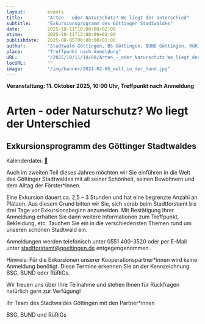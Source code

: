 ```yaml
---
layout:        events
title:         "Arten - oder Naturschutz? Wo liegt der Unterschied"
subtitle:      "Exkursionsprogramm des Göttinger Stadtwaldes"
date:          2025-10-11T10:00:00+02:00
etime:         2025-10-11T12:00:00+02:00
publishdate:   2025-08-05T00:00:00+01:00
author:        "Stadtwald Göttingen, BS Göttingen, BUND Göttingen, RüRiG"
place:         "Treffpunkt nach Anmeldung"
URL:           "/2025/10/11/10/00/Arten_-_oder_Naturschutz_Wo_liegt_der_Unterschied"
locURL:        ""
image:         "/img/banner/2021-02-05_welt_in_der_hand.jpg"
---
```


**Veranstaltung: 11. Oktober 2025, 10:00 Uhr, Treffpunkt nach Anmeldung**

Arten - oder Naturschutz? Wo liegt der Unterschied
===========

Exkursionsprogramm des Göttinger Stadtwaldes
-----------


Kalenderdatei: [📆](/ics/2025-10-11_10-00_arten_-_oder_naturschutz_wo_liegt_der_unterschied.ics)


Auch im zweiten Teil dieses Jahres möchten wir Sie einführen in die Welt des
Göttinger Stadtwaldes mit all seiner Schönheit, seinen Bewohnern und dem
Alltag der Förster*innen.

Eine Exkursion dauert ca. 2,5 – 3 Stunden und hat eine begrenzte Anzahl an
Plätzen. Aus diesem Grund bitten wir Sie, sich vorab beim Stadtforstamt bis drei
Tage vor Exkursionsbeginn anzumelden. Mit Bestätigung Ihrer Anmeldung
erhalten Sie dann weitere Informationen zum Treffpunkt, Bekleidung, etc.
Tauchen Sie ein in die verschiedensten Themen rund um unseren schönen
Stadtwald ein. 

Anmeldungen werden telefonisch unter 0551 400-3520 oder per
E-Mail unter 
stadtforstamt@goettingen.de 
entgegengenommen.

Hinweis: Für die Exkursionen unserer Kooperationspartner*innen wird keine
Anmeldung benötigt. Diese Termine erkennen Sie an der Kennzeichnung BSG,
BUND oder RüRiGs.

Wir freuen uns über Ihre Teilnahme und stehen Ihnen für Rückfragen natürlich
gern zur Verfügung!

Ihr Team des Stadtwaldes Göttingen mit den Partner*innen

BSG, BUND und RüRiGs

